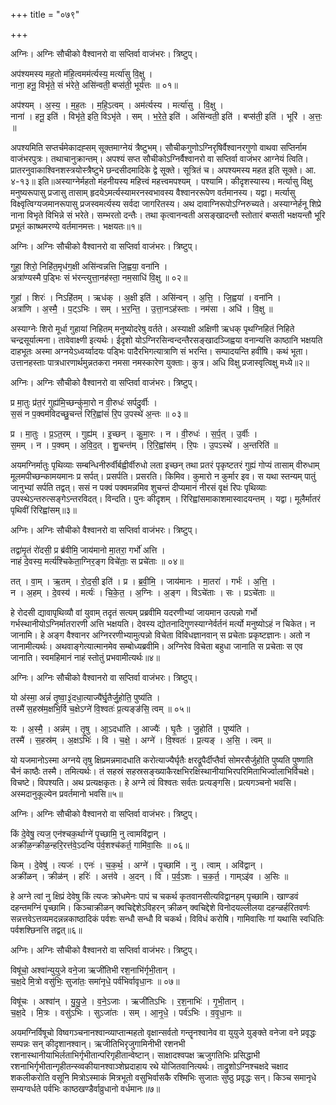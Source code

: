 +++
title = "०७९"

+++


अग्निः। अग्निः सौचीको वैश्वानरो वा सप्तिर्वा वाजंभरः। त्रिष्टुप्।

अप॑श्यमस्य मह॒तो म॑हि॒त्वमम॑र्त्यस्य॒ मर्त्या॑सु वि॒क्षु ।  
नाना॒ हनू॒ विभृ॑ते॒ सं भ॑रेते॒ असि॑न्वती॒ बप्स॑ती॒ भूर्य॑त्तः ॥ ०१॥

अप॑श्यम् । अ॒स्य॒ । म॒ह॒तः । म॒हि॒ऽत्वम् । अम॑र्त्यस्य । मर्त्या॑सु । वि॒क्षु ।  
नाना॑ । हनू॒ इति॑ । विभृ॑ते॒ इति॒ विऽभृ॑ते । सम् । भ॒रे॒ते॒ इति॑ । असि॑न्वती॒ इति॑ । बप्स॑ती॒ इति॑ । भूरि॑ । अ॒त्तः॒ ॥

अपश्यमिति सप्तर्चमेकादह्सम् सूक्तमाग्नेयं त्रैष्टुभम्। सौचीकगुणोऽग्निरृषिर्वैश्वानरगुणो वाथवा सप्तिर्नाम वाजंभरपुत्रः। तथाचानुक्रान्तम्। अपश्यं सप्त सौचीकोऽग्निर्वैश्वानरो वा सप्तिर्वा वाजंभर आग्नेयं त्विति। प्रातरनुवाकाश्विनशस्त्रयोस्त्रैष्टुभे छन्दसीदमादिके द्वे सूक्ते। सूत्रितं च। अपश्यमस्य महत इति सूक्ते। आ. ४-१३॥ इति॥अस्याग्नेर्महतो मंहनीयस्य महित्त्वं महत्त्वमपश्यम् । पश्यामि। कीदृशस्यास्य। मर्त्यासु विक्षु मनुष्यरूपासु प्रजासु तासाम् हृदयेऽमर्त्यस्यामरनस्वभावस्य वैश्वानररूपेण वर्तमानस्य। यद्वा। मर्त्यासु विक्ष्वृत्विग्यजमानरूपासु प्रजस्वमर्त्यस्य सर्वदा जागरितस्य। अथ दावाग्निरूपोऽग्निरुच्यते। अस्याग्नेर्हनू शिप्रे नाना विभृते विभिन्ने सं भरेते। सम्भरतो दन्तैः। तथा कृत्वानन्वती असङ्खादन्तौ स्तोतारं बप्सती भक्षयन्तौ भूरि प्रभूतं काष्थमरण्ये वर्तमानमत्तः। भक्षयतः॥१॥

अग्निः। अग्निः सौचीको वैश्वानरो वा सप्तिर्वा वाजंभरः। त्रिष्टुप्।

गुहा॒ शिरो॒ निहि॑त॒मृध॑ग॒क्षी असि॑न्वन्नत्ति जि॒ह्वया॒ वना॑नि ।  
अत्रा॑ण्यस्मै प॒ड्भिः सं भ॑रन्त्युत्ता॒नह॑स्ता॒ नम॒साधि॑ वि॒क्षु ॥ ०२॥

गुहा॑ । शिरः॑ । निऽहि॑तम् । ऋध॑क् । अ॒क्षी इति॑ । असि॑न्वन् । अ॒त्ति॒ । जि॒ह्वया॑ । वना॑नि ।  
अत्रा॑णि । अ॒स्मै॒ । प॒ट्ऽभिः । सम् । भ॒र॒न्ति॒ । उ॒त्ता॒नऽह॑स्ताः । नम॑सा । अधि॑ । वि॒क्षु ॥

अस्याग्नेः शिरो मूर्धा गुहायां निहितम् मनुष्योदरेषु वर्तते। अस्याक्षी अक्षिणी ऋधक् पृथग्निहितं निहिते चन्द्रसूर्यात्मना। तावेवाक्ष्णी इत्यर्थः। ईदृशो योऽग्निरसिन्वन्दन्तैरसङ्खादञ्जिह्वया वनान्यत्ति काष्ठानि भक्षयति दाहभूतः अस्मा अग्नयेऽध्वर्य्वादयः पड्भिः पादैरभिगत्यात्राणि सं भरन्ति। सम्पादयन्ति हवींषि। कथं भूता। उत्तानहस्ताः पात्रधारणार्थमुन्नतकरा नमसा नमस्कारेण युक्ताः। कुत्र। अधि विक्षु प्रजास्वृत्विक्षु मध्ये॥२॥

अग्निः। अग्निः सौचीको वैश्वानरो वा सप्तिर्वा वाजंभरः। त्रिष्टुप्।

प्र मा॒तुः प्र॑त॒रं गुह्य॑मि॒च्छन्कु॑मा॒रो न वी॒रुधः॑ सर्पदु॒र्वीः ।  
स॒सं न प॒क्वम॑विदच्छु॒चन्तं॑ रिरि॒ह्वांसं॑ रि॒प उ॒पस्थे॑ अ॒न्तः ॥ ०३॥

प्र । मा॒तुः । प्र॒ऽत॒रम् । गुह्य॑म् । इ॒च्छन् । कु॒मा॒रः । न । वी॒रुधः॑ । स॒र्प॒त् । उ॒र्वीः ।  
स॒मम् । न । प॒क्वम् । अ॒वि॒द॒त् । शु॒चन्त॑म् । रि॒रि॒ह्वांस॑म् । रि॒पः । उ॒पऽस्थे॑ । अ॒न्तरिति॑ ॥

अयमग्निर्मातुः पृथिव्याः सम्बन्धिनीरुर्वीर्बह्वीर्वीरुधो लता इच्छन् तथा प्रतरं पृकृष्टतरं गुह्यं गोप्यं तासाम् वीरुधाम् मूलमपीच्छन्कामयमानः प्र सर्पत्। प्रसर्पति। प्रसरति। किमिव। कुमारो न कुर्मार इव। स यथा स्तन्यम् पातुं जानुभ्यां सर्पति तद्वत्। ससं न पक्वं पक्वमन्नमिव शुचन्तं दीप्यमानं नीरसं वृक्षं रिपः पृथिव्याः उपस्थेऽन्तरुत्सङ्गेऽन्तरविदत्। विन्दति। पुनः कीदृशम् । रिरिह्वांसमाकाशमास्वादयन्तम् । यद्वा। मूलैर्मातरं पृथिवीं रिरिह्वांसम्॥३॥

अग्निः। अग्निः सौचीको वैश्वानरो वा सप्तिर्वा वाजंभरः। त्रिष्टुप्।

तद्वा॑मृ॒तं रो॑दसी॒ प्र ब्र॑वीमि॒ जाय॑मानो मा॒तरा॒ गर्भो॑ अत्ति ।  
नाहं दे॒वस्य॒ मर्त्य॑श्चिकेता॒ग्निर॒ङ्ग विचे॑ताः॒ स प्रचे॑ताः ॥ ०४॥

तत् । वा॒म् । ऋ॒तम् । रो॒द॒सी॒ इति॑ । प्र । ब्र॒वी॒मि॒ । जाय॑मानः । मा॒तरा॑ । गर्भः॑ । अ॒त्ति॒ ।  
न । अ॒हम् । दे॒वस्य॑ । मर्त्यः॑ । चि॒के॒त॒ । अ॒ग्निः । अ॒ङ्ग । विऽचे॑ताः । सः । प्रऽचे॑ताः ॥

हे रोदसी द्यावापृथिव्यौ वां युवाम् तदृतं सत्यम् प्रब्रवीमि यदरणीभ्यां जायमान उत्पन्नो गर्भो गर्भस्थानीयोऽग्निर्मातरारणी अत्ति भक्षयति। देवस्य द्योतनादिगुणस्याग्नेर्वर्तनं मर्त्यो मनुष्योऽहं न चिकेत। न जानामि। हे अङ्ग वैश्वानर अग्निररणीभ्यामुत्पन्नो विचेता विविधज्ञानवान् स प्रचेताः प्रकृष्टज्ञानः। अतो न जानामीत्यर्थः। अथवाङ्गेत्यात्मानमेव सम्बोध्यब्रवीमि। अग्निरेव विचेता बहुधा जानाति स प्रचेताः स एव जानाति। स्वमहिमानं नाहं स्तोतुं प्रभवामीत्यर्थः॥४॥

अग्निः। अग्निः सौचीको वैश्वानरो वा सप्तिर्वा वाजंभरः। त्रिष्टुप्।

यो अ॑स्मा॒ अन्नं॑ तृ॒ष्वा॒३॒॑दधा॒त्याज्यै॑र्घृ॒तैर्जु॒होति॒ पुष्य॑ति ।  
तस्मै॑ स॒हस्र॑म॒क्षभि॒र्वि च॒क्षेऽग्ने॑ वि॒श्वतः॑ प्र॒त्यङ्ङ॑सि॒ त्वम् ॥ ०५॥

यः । अ॒स्मै॒ । अन्न॑म् । तृ॒षु । आ॒ऽदधा॑ति । आज्यैः॑ । घृ॒तैः । जु॒होति॑ । पुष्य॑ति ।  
तस्मै॑ । स॒हस्र॑म् । अ॒क्षऽभिः॑ । वि । च॒क्षे॒ । अग्ने॑ । वि॒श्वतः॑ । प्र॒त्यङ् । अ॒सि॒ । त्वम् ॥

यो यजमानोऽस्मा अग्नये तृषु क्षिप्रमन्नमादधाति करोत्याज्यैर्घृतैः क्षरद्रूपैर्दीप्तैर्वा सोमरसैर्जुहोति पुष्यति पुष्णाति चैनं काष्ठैः तस्मै। तमित्यर्थः। तं सहस्रं सहस्रसङ्ख्याकैरक्षभिरक्षिस्थानीयाभिरपरिमिताभिर्ज्वालाभिर्विचक्षे। विचष्टे। विपश्यति। अथ प्रत्यक्षकृतः। हे अग्ने त्वं विश्वतः सर्वतः प्रत्यङ्गसि। प्रत्यगञ्चनो भवसि। अस्मदानुकूल्येन प्रवर्तमानो भवसि॥५॥

अग्निः। अग्निः सौचीको वैश्वानरो वा सप्तिर्वा वाजंभरः। त्रिष्टुप्।

किं दे॒वेषु॒ त्यज॒ एन॑श्चक॒र्थाग्ने॑ पृ॒च्छामि॒ नु त्वामवि॑द्वान् ।  
अक्री॑ळ॒न्क्रीळ॒न्हरि॒रत्त॑वे॒ऽदन्वि प॑र्व॒शश्च॑कर्त॒ गामि॑वा॒सिः ॥ ०६॥

किम् । दे॒वेषु॑ । त्यजः॑ । एनः॑ । च॒क॒र्थ॒ । अग्ने॑ । पृ॒च्छामि॑ । नु । त्वाम् । अवि॑द्वान् ।  
अक्री॑ळन् । क्रीळ॑न् । हरिः॑ । अत्त॑वे । अ॒दन् । वि । प॒र्व॒ऽशः । च॒क॒र्त॒ । गाम्ऽइ॑व । अ॒सिः ॥

हे अग्ने त्वां नु क्षिप्रं देवेषु किं त्यजः क्रोधमेनः पापं च चकर्थ कृतवानसीत्यविद्वानहम् पृच्छामि। खाण्डवं दहन्तमग्निं पृच्छामि। किञ्चाक्रीळन् क्वचिद्देशेऽविहरन् क्रीळन् क्वचिद्देशे विनोदयल्लीलया दहन्ळर्हरितवर्णः सन्नत्तवेऽत्तव्यमदन्नन्नकाष्ठादिकं पर्वशः सन्धौ सन्धौ वि चकर्थ। विविधं करोषि। गामिवासिः गां यथासि स्वधितिः पर्वशश्छिनत्ति तद्वत्॥६॥

अग्निः। अग्निः सौचीको वैश्वानरो वा सप्तिर्वा वाजंभरः। त्रिष्टुप्।

विषू॑चो॒ अश्वा॑न्युयुजे वने॒जा ऋजी॑तिभी रश॒नाभि॑र्गृभी॒तान् ।  
च॒क्ष॒दे मि॒त्रो वसु॑भिः॒ सुजा॑तः॒ समा॑नृधे॒ पर्व॑भिर्वावृधा॒नः ॥ ०७॥

विषू॑चः । अश्वा॑न् । यु॒यु॒जे॒ । व॒ने॒ऽजाः । ऋजी॑तिऽभिः । र॒श॒नाभिः॑ । गृ॒भी॒तान् ।  
च॒क्ष॒दे । मि॒त्रः । वसु॑ऽभिः । सुऽजा॑तः । सम् । आ॒नृ॒धे॒ । पर्व॑ऽभिः । व॒वृ॒धा॒नः ॥

अयमग्निर्विषूचो विष्वगञ्चनानश्वान्व्याप्तान्महतो वृक्षान्सर्वतो गन्तॄनश्वानेव वा युयुजे युङ्क्ते वनेजा वने प्रवृद्धः सम्पन्नः सन् कीदृशानश्वान्। ऋजीतिभिरृजुगामिनीभी रशनभी रशनास्थानीयाभिर्लताभिर्गृभीतान्परिगृहीतान्वेष्टान्। साक्षादश्वपक्ष ऋजुगतिभिः प्रसिद्धाभी रशनाभिर्गृभीतान्गृहीतन्स्व्वकीयानश्वाञ्शेघ्रदाहाय रथे योजितवानित्यर्थः। ताद्रुशोऽग्निश्चक्षदे चक्षाद शकलीकरोति वसूनि मित्रोऽस्माकं मित्रभूतो वसुभिर्वासकै रश्मिभिः सुजातः सुष्ठु प्रवृद्धः सन्। किञ्च समानृधे सम्यग्वर्धते पर्वभिः काष्ठखण्डैर्वाव्रुधानो वर्धमानः॥७॥